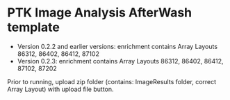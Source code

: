 # PTK Image Analysis AfterWash template

- Version 0.2.2 and earlier versions: enrichment contains Array Layouts 86312, 86402, 86412, 87102
- Version 0.2.3: enrichment contains Array Layouts 86312, 86402, 86412, 87102, 87202

Prior to running, upload zip folder (contains: ImageResults folder, correct Array Layout) with upload file button.